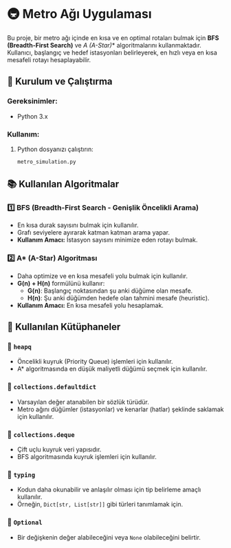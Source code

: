 # 🚇 Metro Ağı Uygulaması

Bu proje, bir metro ağı içinde en kısa ve en optimal rotaları bulmak için **BFS (Breadth-First Search)** ve **A* (A-Star)** algoritmalarını kullanmaktadır.  
Kullanıcı, başlangıç ve hedef istasyonları belirleyerek, en hızlı veya en kısa mesafeli rotayı hesaplayabilir.

## 🚀 Kurulum ve Çalıştırma

### Gereksinimler:
- Python 3.x  

### Kullanım:
1. Python dosyanızı çalıştırın:
   ```bash
   metro_simulation.py

## 📚 Kullanılan Algoritmalar

### 1️⃣ BFS (Breadth-First Search - Genişlik Öncelikli Arama)
- En kısa durak sayısını bulmak için kullanılır.
- Grafı seviyelere ayırarak katman katman arama yapar.
- **Kullanım Amacı:** İstasyon sayısını minimize eden rotayı bulmak.

### 2️⃣ A* (A-Star) Algoritması
- Daha optimize ve en kısa mesafeli yolu bulmak için kullanılır.
- **G(n) + H(n)** formülünü kullanır:  
  - **G(n)**: Başlangıç noktasından şu anki düğüme olan mesafe.  
  - **H(n)**: Şu anki düğümden hedefe olan tahmini mesafe (heuristic).  
- **Kullanım Amacı:** En kısa mesafeli yolu hesaplamak.

## 🔧 Kullanılan Kütüphaneler

### 📌 `heapq`
- Öncelikli kuyruk (Priority Queue) işlemleri için kullanılır.
- A* algoritmasında en düşük maliyetli düğümü seçmek için kullanılır.

### 📌 `collections.defaultdict`
- Varsayılan değer atanabilen bir sözlük türüdür.
- Metro ağını düğümler (istasyonlar) ve kenarlar (hatlar) şeklinde saklamak için kullanılır.

### 📌 `collections.deque`
- Çift uçlu kuyruk veri yapısıdır.
- BFS algoritmasında kuyruk işlemleri için kullanılır.

### 📌 `typing`
- Kodun daha okunabilir ve anlaşılır olması için tip belirleme amaçlı kullanılır.
- Örneğin, `Dict[str, List[str]]` gibi türleri tanımlamak için.

### 📌 `Optional`
- Bir değişkenin değer alabileceğini veya `None` olabileceğini belirtir.


